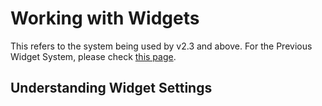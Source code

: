 # Working with Widgets

This refers to the system being used by v2.3 and above. For the Previous Widget System, please check [this page](/3-WorkingWithWidgets_Legacy.md).  

## Understanding Widget Settings

